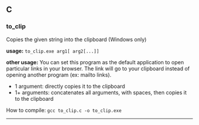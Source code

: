 ## C

### to_clip

Copies the given string into the clipboard (Windows only)



**usage:** `to_clip.exe arg1[ arg2[...]]`

**other usage:** You can set this program as the default application to open particular links in your browser. The link will go to your clipboard instead of opening another program (ex: mailto links).

* 1 argument: directly copies it to the clipboard
* 1+ arguments: concatenates all arguments, with spaces, then copies it to the clipboard

How to compile: `gcc to_clip.c -o to_clip.exe`

---
